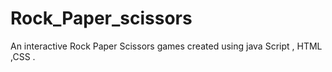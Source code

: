 # Rock_Paper_scissors
An interactive Rock Paper Scissors games created using java Script , HTML ,CSS .
